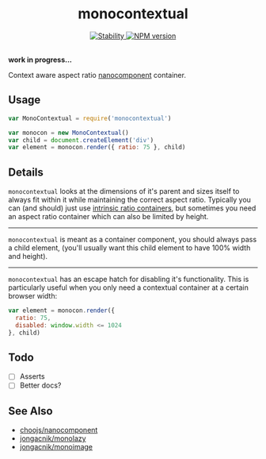 <h1 align="center">monocontextual</h1>

<div align="center">
  <a href="https://nodejs.org/api/documentation.html#documentation_stability_index">
    <img src="https://img.shields.io/badge/stability-experimental-orange.svg?style=flat-square" alt="Stability" />
  </a>
  <a href="https://www.npmjs.com/package/monocontextual">
    <img src="https://img.shields.io/npm/v/monocontextual.svg?style=flat-square" alt="NPM version" />
  </a>
</div>

<br />

**work in progress...**

Context aware aspect ratio [nanocomponent](https://github.com/choojs/nanocomponent) container.

## Usage

```js
var MonoContextual = require('monocontextual')

var monocon = new MonoContextual()
var child = document.createElement('div')
var element = monocon.render({ ratio: 75 }, child)
```

## Details

`monocontextual` looks at the dimensions of it's parent and sizes itself to always fit within it while maintaining the correct aspect ratio. Typically you can (and should) just use [intrinsic ratio containers](https://css-tricks.com/aspect-ratio-boxes/), but sometimes you need an aspect ratio container which can also be limited by height.

---

`monocontextual` is meant as a container component, you should always pass a child element, (you'll usually want this child element to have 100% width and height).

---

`monocontextual` has an escape hatch for disabling it's functionality. This is particularly useful when you only need a contextual container at a certain browser width:

```js
var element = monocon.render({
  ratio: 75,
  disabled: window.width <= 1024
}, child)
```

## Todo

- [ ] Asserts
- [ ] Better docs?

## See Also

- [choojs/nanocomponent](https://github.com/choojs/nanocomponent)
- [jongacnik/monolazy](https://github.com/jongacnik/monolazy)
- [jongacnik/monoimage](https://github.com/jongacnik/monoimage)
